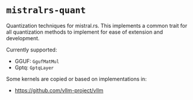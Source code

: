 # `mistralrs-quant`

Quantization techniques for mistral.rs. This implements a common trait for all quantization methods to implement for ease of extension and development.

Currently supported:
- GGUF: `GgufMatMul`
- Gptq: `GptqLayer`

Some kernels are copied or based on implementations in:
- https://github.com/vllm-project/vllm
